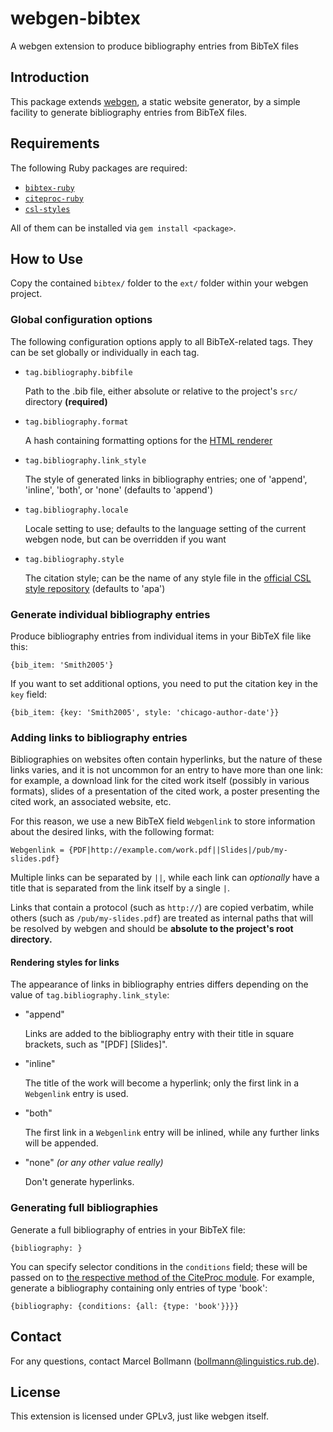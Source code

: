 # webgen-bibtex
A webgen extension to produce bibliography entries from BibTeX files

## Introduction

This package extends [webgen](http://webgen.gettalong.org/), a static website
generator, by a simple facility to generate bibliography entries from BibTeX
files.

## Requirements

The following Ruby packages are required:

+ [`bibtex-ruby`](https://github.com/inukshuk/bibtex-ruby)
+ [`citeproc-ruby`](https://github.com/inukshuk/citeproc-ruby)
+ [`csl-styles`](https://github.com/inukshuk/csl-styles)

All of them can be installed via `gem install <package>`.

## How to Use

Copy the contained `bibtex/` folder to the `ext/` folder within your webgen
project.

### Global configuration options

The following configuration options apply to all BibTeX-related tags.  They can
be set globally or individually in each tag.

+ `tag.bibliography.bibfile`

  Path to the .bib file, either absolute or relative to the project's `src/`
  directory **(required)**

+ `tag.bibliography.format`

  A hash containing formatting options for the
  [HTML renderer](https://github.com/inukshuk/citeproc-ruby/blob/master/lib/citeproc/ruby/formats/html.rb)

+ `tag.bibliography.link_style`

  The style of generated links in bibliography entries; one of 'append',
  'inline', 'both', or 'none' (defaults to 'append')

+ `tag.bibliography.locale`

  Locale setting to use; defaults to the language setting of the current webgen
  node, but can be overridden if you want

+ `tag.bibliography.style`

  The citation style; can be the name of any style file in the
  [official CSL style repository](https://github.com/citation-style-language/styles)
  (defaults to 'apa')

### Generate individual bibliography entries

Produce bibliography entries from individual items in your BibTeX file like this:

    {bib_item: 'Smith2005'}

If you want to set additional options, you need to put the citation key in the
`key` field:

    {bib_item: {key: 'Smith2005', style: 'chicago-author-date'}}

### Adding links to bibliography entries

Bibliographies on websites often contain hyperlinks, but the nature of these
links varies, and it is not uncommon for an entry to have more than one link:
for example, a download link for the cited work itself (possibly in various
formats), slides of a presentation of the cited work, a poster presenting the
cited work, an associated website, etc.

For this reason, we use a new BibTeX field `Webgenlink` to store information
about the desired links, with the following format:

    Webgenlink = {PDF|http://example.com/work.pdf||Slides|/pub/my-slides.pdf}

Multiple links can be separated by `||`, while each link can *optionally* have a
title that is separated from the link itself by a single `|`.

Links that contain a protocol (such as `http://`) are copied verbatim, while
others (such as `/pub/my-slides.pdf`) are treated as internal paths that will be
resolved by webgen and should be **absolute to the project's root directory.**

#### Rendering styles for links

The appearance of links in bibliography entries differs depending on the value
of `tag.bibliography.link_style`:

+ "append"

  Links are added to the bibliography entry with their title in square brackets,
  such as "\[PDF\] \[Slides\]".

+ "inline"

  The title of the work will become a hyperlink; only the first link in a
  `Webgenlink` entry is used.

+ "both"

  The first link in a `Webgenlink` entry will be inlined, while any further
  links will be appended.

+ "none" *(or any other value really)*

  Don't generate hyperlinks.

### Generating full bibliographies

Generate a full bibliography of entries in your BibTeX file:

    {bibliography: }

You can specify selector conditions in the `conditions` field; these will be
passed on to
[the respective method of the CiteProc module](http://www.rubydoc.info/gems/citeproc/CiteProc/Processor#bibliography-instance_method).
For example, generate a bibliography containing only entries of type 'book':

    {bibliography: {conditions: {all: {type: 'book'}}}}

## Contact

For any questions, contact Marcel Bollmann (<bollmann@linguistics.rub.de>).

## License

This extension is licensed under GPLv3, just like webgen itself.
